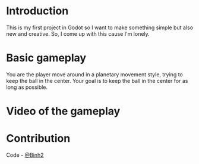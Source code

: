 # Introduction

This is my first project in Godot so I want to make something simple but also new and creative. So, I come up with this cause I'm lonely.

# Basic gameplay

You are the player move around in a planetary movement style, trying to keep the ball in the center. Your goal is to keep the ball in the center for as long as possible.

# Video of the gameplay


# Contribution
Code - [@Binh2](https://github.com/Binh2)

